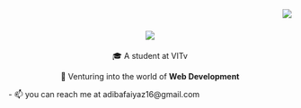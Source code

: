 <img align="right" src="https://visitor-badge.laobi.icu/badge?page_id=AdibaFaiyaz.AdibaFaiyaz" />

<h1 align="center">
<!--   <a href="https://git.io/typing-svg"> -->
  <img src="https://readme-typing-svg.demolab.com/?font=Lobster&size=35&center=true&vCenter=true&width=500&height=70&duration=4000&color=FFF&lines=Hi👋;I'm Adiba Faiyaz!" />
  </h1>
  <div align="center">
🎓 A student at VITv
    
🔭 Venturing into the world of **Web Development**
  </div>
- 📫 you can reach me at adibafaiyaz16@gmail.com

<!---
AdibaFaiyaz/AdibaFaiyaz is a ✨ special ✨ repository because its `README.md` (this file) appears on your GitHub profile.
You can click the Preview link to take a look at your changes.
--->
